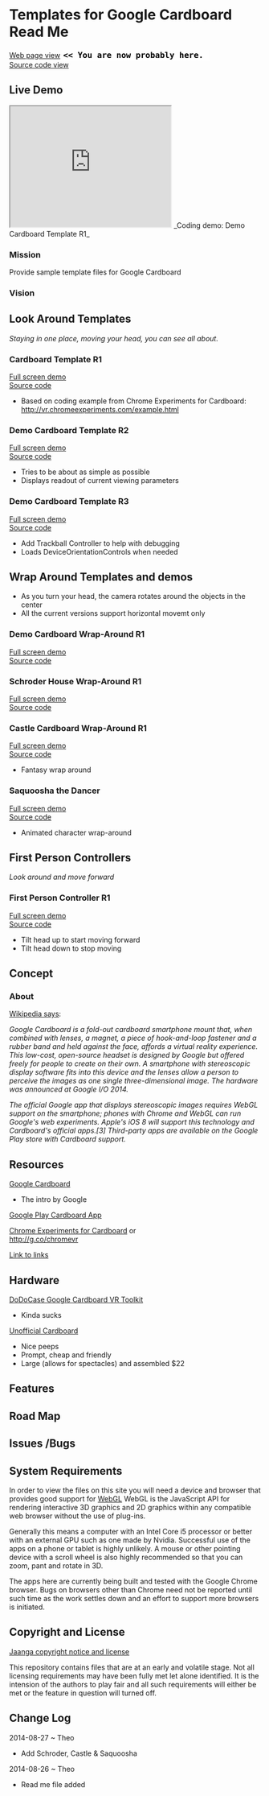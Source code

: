 Templates for Google Cardboard Read Me
===
[Web page view]( http://jaanga.github.io/cookbook/cardboard/ "view the files as apps." ) <input value="<< You are now probably here." size=28 style="font:bold 12pt monospace;border-width:0;" >  
[Source code view]( https://github.com/jaanga/cookbook/tree/gh-pages/cardboard/ "View the files as source code." ) <scan style=display:none ><< You are now probably here.</scan>


## Live Demo

<iframe src="http://jaanga.github.io/cookbook/cardboard/r1/cardboard-r1.html" width=320px height=240px class='overview' >
There is an `iframe` here. It is not visible when viewed on GitHub. To view, please go to http://jaanga.github.io/cookbook/cardboard.
</iframe>
_Coding demo: Demo Cardboard Template R1_

### Mission
Provide sample template files for Google Cardboard

### Vision


## Look Around Templates

_Staying in one place, moving your head, you can see all about._

### Cardboard Template R1

[Full screen demo]( http://jaanga.github.io/cookbook/cardboard/r1/cardboard-r1.html )  
[Source code]( https://github.com/jaanga/cookbook/blob/gh-pages/cardboard/r1/cardboard-r1.html )

* Based on coding example from Chrome Experiments for Cardboard: <http://vr.chromeexperiments.com/example.html>

### Demo Cardboard Template R2

[Full screen demo]( http://jaanga.github.io/cookbook/cardboard/r2/cardboard-r2.html )  
[Source code]( https://github.com/jaanga/cookbook/blob/gh-pages/cardboard/r2/cardboard-r2.html )

* Tries to be about as simple as possible
* Displays readout of current viewing parameters

### Demo Cardboard Template R3

[Full screen demo]( http://jaanga.github.io/cookbook/cardboard/r3/cardboard-r3.html )  
[Source code]( https://github.com/jaanga/cookbook/blob/gh-pages/cardboard/r3/cardboard-r3.html )

* Add Trackball Controller to help with debugging
* Loads DeviceOrientationControls when needed

## Wrap Around Templates and demos

* As you turn your head, the camera rotates around the objects in the center
* All the current versions support horizontal movemt only

### Demo Cardboard Wrap-Around R1

[Full screen demo]( http://jaanga.github.io/cookbook/cardboard/wrap-around/wrap-around-r1/wrap-around-r1.html )  
[Source code]( https://github.com/jaanga/cookbook/blob/gh-pages/cardboard/wrap-around/wrap-around-r1/wrap-around-r1.html )

### Schroder House Wrap-Around R1

[Full screen demo]( http://jaanga.github.io/cookbook/cardboard/wrap-around/schroder-house-wrap-around/r1/schroder-house-wrap-around-r1.html )  
[Source code]( https://github.com/jaanga/cookbook/blob/gh-pages/cardboard/wrap-around/schroder-house-wrap-around/r1/schroder-house-wrap-around-r1.html )

### Castle Cardboard Wrap-Around R1

[Full screen demo]( http://jaanga.github.io/cookbook/cardboard/wrap-around/castle/castle-cardboard.html )  
[Source code]( https://github.com/jaanga/cookbook/blob/gh-pages/cardboard/wrap-around/castle/castle-cardboard.html )

* Fantasy wrap around

### Saquoosha the Dancer

[Full screen demo]( http://jaanga.github.io/cookbook/cardboard/wrap-around/dancer/bvh-reader-saqoosha-basic.html )  
[Source code]( https://github.com/jaanga/cookbook/blob/gh-pages/cardboard/wrap-around/dancer/bvh-reader-saqoosha-basic.html )

* Animated character wrap-around

## First Person Controllers

_Look around and move forward_

### First Person Controller R1

[Full screen demo]( http://jaanga.github.io/cookbook/cardboard/first-person-controller/r1/cardboard-fp-r1.html )  
[Source code]( https://github.com/jaanga/cookbook/blob/gh-pages/cardboard/first-person-controller/r1/cardboard-fp-r1.html )

* Tilt head up to start moving forward
* Tilt head down to stop moving


## Concept

### About

[Wikipedia says]( http://en.wikipedia.org/wiki/Google_Cardboard ):

_Google Cardboard is a fold-out cardboard smartphone mount that, when combined with lenses, a magnet, a piece of hook-and-loop fastener and a rubber band and held against the face, affords a virtual reality experience. This low-cost, open-source headset is designed by Google but offered freely for people to create on their own. A smartphone with stereoscopic display software fits into this device and the lenses allow a person to perceive the images as one single three-dimensional image. The hardware was announced at Google I/O 2014._

_The official Google app that displays stereoscopic images requires WebGL support on the smartphone; phones with Chrome and WebGL can run Google's web experiments. Apple's iOS 8 will support this technology and Cardboard's official apps.[3] Third-party apps are available on the Google Play store with Cardboard support._




## Resources

[Google Cardboard]( https://developers.google.com/cardboard/ )

* The intro by Google

[ Google Play Cardboard App](  https://play.google.com/store/apps/details?id=com.google.samples.apps.cardboarddemo&hl=en )

[Chrome Experiments for Cardboard]( http://vr.chromeexperiments.com/ ) 
or  
<http://g.co/chromevr>

[Link to links]( http://jaanga.github.io/cookbook/cardboard/links.md )

## Hardware

[DoDoCase Google Cardboard VR Toolkit]( http://www.dodocase.com/products/google-cardboard-vr-goggle-toolkit )

* Kinda sucks

[Unofficial Cardboard]( https://www.unofficialcardboard.com/ )

* Nice peeps
* Prompt, cheap and friendly
* Large (allows for spectacles) and assembled $22


## Features

## Road Map

## Issues /Bugs

## System Requirements

In order to view the files on this site you will need a device and browser that provides good support for [WebGL](http://get.webgl.org/)
WebGL is the JavaScript API for rendering interactive 3D graphics and 2D graphics within any compatible web browser without the use of plug-ins. 

Generally this means a computer with an Intel Core i5 processor or better with an external GPU such as one made by Nvidia. 
Successful use of the apps on a phone or tablet is highly unlikely. 
A mouse or other pointing device with a scroll wheel is also highly recommended so that you can zoom, pant and rotate in 3D.
 
The apps here are currently being built and tested with the Google Chrome browser. 
Bugs on browsers other than Chrome need not be reported until such time as the work settles down and an effort to support more browsers is initiated.



## Copyright and License

[Jaanga copyright notice and license]( https://github.com/jaanga/jaanga.github.io/blob/master/jaanga-copyright-and-mit-license.md )

This repository contains files that are  at an early and volatile stage. Not all licensing requirements may have been fully met let alone identified. It is the intension of the authors to play fair and all such requirements will either be met or the feature in question will turned off.

## Change Log

2014-08-27 ~ Theo

* Add Schroder, Castle & Saquoosha


2014-08-26 ~ Theo

* Read me file added







